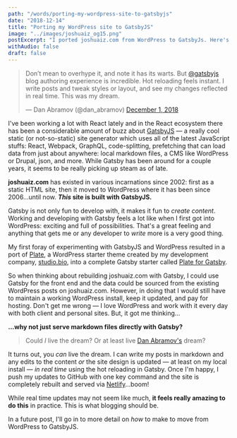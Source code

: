 ```yaml
---
path: "/words/porting-my-wordpress-site-to-gatsbyjs"
date: "2018-12-14"
title: "Porting my WordPress site to GatsbyJS"
image: "../images/joshuaiz_og15.png"
postExcerpt: "I ported joshuaiz.com from WordPress to GatsbyJs. Here's why."
withAudio: false
draft: false
---
```

<blockquote class="twitter-tweet" data-lang="en"><p lang="en" dir="ltr">Don’t mean to overhype it, and note it has its warts. But <a href="https://twitter.com/gatsbyjs?ref_src=twsrc%5Etfw">@gatsbyjs</a> blog authoring experience is incredible. Hot reloading feels instant. I write posts and tweak styles or layout, and see my changes reflected in real time. This was my dream.</p>&mdash; Dan Abramov (@dan_abramov) <a href="https://twitter.com/dan_abramov/status/1068884262273933312?ref_src=twsrc%5Etfw">December 1, 2018</a></blockquote> <script async src="https://platform.twitter.com/widgets.js" charset="utf-8"></script>

I've been working a lot with React lately and in the React ecosystem there has been a considerable amount of buzz about [GatsbyJS](https://www.gatsbyjs.org) — a really cool static (or not-so-static) site generator which uses all of the latest JavaScript stuffs: React, Webpack, GraphQL, code-splitting, prefetching that can load data from just about anywhere: local markdown files, a CMS like WordPress or Drupal, json, and more. While Gatsby has been around for a couple years, it seems to be really picking up steam as of late.

**joshuaiz.com** has existed in various incarnations since 2002: first as a static HTML site, then it moved to WordPress where it has been since 2006...until now. ***This* site is built with GatsbyJS.** 

Gatsby is not only fun to develop with, it makes it fun to *create content*. Working and developing with Gatsby feels a lot like when I first got into WordPress: exciting and full of possibilities. That's a great feeling and anything that gets me or any developer to *write* more is a very good thing.

My first foray of experimenting with GatsbyJS and WordPress resulted in a port of [Plate](https://github.com/joshuaiz/plate), a WordPress starter theme created by my development company, [studio.bio](https://studio.bio), into a complete Gatsby starter called [Plate for Gatsby](https://github.com/joshuaiz/plate-for-gatsby).

So when thinking about rebuilding joshuaiz.com with Gatsby, I could use Gatsby for the front end and the data could be sourced from the existing WordPress posts on joshuaiz.com. However, in doing that I would still have to maintain a working WordPress install, keep it updated, and pay for hosting. Don't get me wrong — I love WordPress and work with it every day with both client and personal sites. But, it got me thinking...

**...why not just serve markdown files directly with Gatsby?** 

> Could _I_ live the dream? Or at least live [Dan Abramov's](https://twitter.com/dan_abramov/) dream?

It turns out, you *can* live the dream. I can write my posts in markdown and any edits to the content *or* the site design is updated — at least on my local install — _in real time_ using the hot reloading in Gatsby. Once I'm happy, I push my updates to GitHub with one key command and the site is completely rebuilt and served via [Netlify](https://www.netlify.com)...boom!

While real time updates may not seem like much, **it feels really amazing to do this** in practice. This is what blogging should be.

In a future post, I'll go in to more detail on *how* to make to move from WordPress to GatsbyJS.

